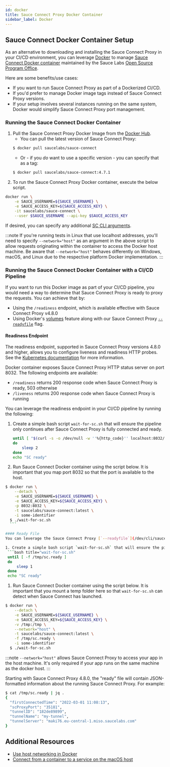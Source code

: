 ```yaml
---
id: docker
title: Sauce Connect Proxy Docker Container
sidebar_label: Docker
---
```


## Sauce Connect Docker Container Setup

As an alternative to downloading and installing the Sauce Connect Proxy in your CI/CD environment, you can leverage [Docker](https://www.docker.com/) to manage [Sauce Connect Docker container](https://github.com/saucelabs/sauce-connect-docker) maintained by the Sauce Labs [Open Source Program Office](https://opensource.saucelabs.com/).

Here are some benefits/use cases:
* If you want to run Sauce Connect Proxy as part of a Dockerized CI/CD.
* If you'd prefer to manage Docker image tags instead of Sauce Connect Proxy versions.
* If your setup involves several instances running on the same system, Docker would simplify Sauce Connect Proxy port management.

### Running the Sauce Connect Docker Container

1. Pull the Sauce Connect Proxy Docker Image from the [Docker Hub](https://hub.docker.com/r/saucelabs/sauce-connect).
   * You can pull the latest version of Sauce Connect Proxy:
   ```bash
   $ docker pull saucelabs/sauce-connect
   ```
   * Or - if you _do_ want to use a specific version - you can specify that as a tag:
   ```bash
   $ docker pull saucelabs/sauce-connect:4.7.1
   ```
2. To run the Sauce Connect Proxy Docker container, execute the below script.
  ```bash
  docker run \
      -e SAUCE_USERNAME=${SAUCE_USERNAME} \
      -e SAUCE_ACCESS_KEY=${SAUCE_ACCESS_KEY} \
      -it saucelabs/sauce-connect \
      --user $SAUCE_USERNAME --api-key $SAUCE_ACCESS_KEY
  ```

If desired, you can specify any additional [SC CLI arguments](/dev/cli/sauce-connect-proxy/).

:::note
If you're running tests in Linux that use localhost addresses, you'll need to specify `--network="host"` as an argument in the above script to allow requests originating within the container to access the Docker host machine.
Be aware that `--network="host"` behaves differently on Windows, macOS, and Linux due to the respective platform Docker implementation.
:::

### Running the Sauce Connect Docker Container with a CI/CD Pipeline
If you want to run this Docker image as part of your CI/CD pipeline, you would need a way to determine that Sauce Connect Proxy is ready to proxy the requests. You can achieve that by:
- Using the `/readiness` endpoint, which is available effective with Sauce Connect Proxy v4.8.0
- Using Docker's [volumes](https://docs.docker.com/storage/volumes/) feature along with our Sauce Connect Proxy [`--readyfile`](/dev/cli/sauce-connect-proxy/#--readyfile) flag.

#### Readiness Endpoint
The readiness endpoint, supported in Sauce Connect Proxy versions 4.8.0 and higher, allows you to configure liveness and readiness HTTP probes. See the [Kubernetes documentation](https://kubernetes.io/docs/tasks/configure-pod-container/configure-liveness-readiness-startup-probes/) for more information.

Docker container exposes Sauce Connect Proxy HTTP status server on port 8032. The following endpoints are available:
* `/readiness` returns 200 response code when Sauce Connect Proxy is ready, 503 otherwise
* `/liveness` returns 200 response code when Sauce Connect Proxy is running

You can leverage the readiness endpoint in your CI/CD pipeline by running the following:

1. Create a simple bash script `wait-for-sc.sh` that will ensure the pipeline only continues after Sauce Connect Proxy is fully connected and ready.
   ```bash title="wait-for-sc.sh"
   until [ "$(curl -s -o /dev/null -w ''%{http_code}'' localhost:8032/readiness)" == "200" ]
   do
       sleep 2
   done
   echo "SC ready"
   ```
1. Run Sauce Connect Docker container using the script below. It is important that you map port 8032 so that the port is available to the host.
  ```bash
  $ docker run \
      --detach \
      -e SAUCE_USERNAME=${SAUCE_USERNAME} \
      -e SAUCE_ACCESS_KEY=${SAUCE_ACCESS_KEY} \
      -p 8032:8032 \
      -t saucelabs/sauce-connect:latest \
      -i some-identifier
    $ ./wait-for-sc.sh
    ```

#### Ready File
You can leverage the Sauce Connect Proxy [`--readyfile`](/dev/cli/sauce-connect-proxy/#--readyfile) flag to specify a file that will be created (or updated) when the proxy is ready.

1. Create a simple bash script `wait-for-sc.sh` that will ensure the pipeline only continues after Sauce Connect Proxy is fully connected and ready.
   ```bash title="wait-for-sc.sh"
   until [ -f /tmp/sc.ready ]
   do
       sleep 1
   done
   echo "SC ready"
   ```
1. Run Sauce Connect Docker container using the script below. It is important that you mount a temp folder here so that `wait-for-sc.sh` can detect when Sauce Connect has launched.
  ```bash
  $ docker run \
      --detach \
      -e SAUCE_USERNAME=${SAUCE_USERNAME} \
      -e SAUCE_ACCESS_KEY=${SAUCE_ACCESS_KEY} \
      -v /tmp:/tmp \
      --network="host" \
      -t saucelabs/sauce-connect:latest \
      -f /tmp/sc.ready \
      -i some-identifier
    $ ./wait-for-sc.sh
  ```
:::note
`--network="host"` allows Sauce Connect Proxy to access your app in the host machine. It's only required if your app runs on the same machine as the docker host.
:::

Starting with Sauce Connect Proxy 4.8.0, the "ready" file will contain JSON-formatted information about the running Sauce Connect Proxy. For example:

```bash
$ cat /tmp/sc.ready | jq .
{
  "firstConnectedTime": "2022-03-01 11:08:13",
  "scProxyPort": "35181",
  "tunnelID": "182de89899",
  "tunnelName": "my-tunnel",
  "tunnelServer": "maki76.eu-central-1.miso.saucelabs.com"
}
```

## Additional Resources

* [Use host networking in Docker](https://docs.docker.com/network/host/)
* [Connect from a container to a service on the macOS host](https://docs.docker.com/desktop/mac/networking/#use-cases-and-workarounds)
